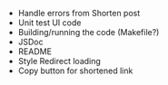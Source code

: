 * Handle errors from Shorten post
* Unit test UI code
* Building/running the code (Makefile?)
* JSDoc
* README
* Style Redirect loading
* Copy button for shortened link